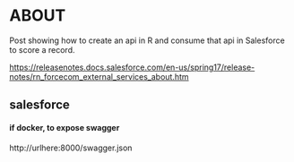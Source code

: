 # ABOUT

Post showing how to create an api in R and consume that api in Salesforce to score a record.

https://releasenotes.docs.salesforce.com/en-us/spring17/release-notes/rn_forcecom_external_services_about.htm

## salesforce 

#### if docker, to expose swagger
http://urlhere:8000/swagger.json